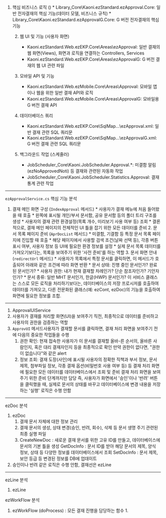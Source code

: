 1. 핵심 비즈니스 로직 ()
       * Library_Core\Kaoni.ezStandard.ezApproval.Core: 일반 전자결재의 핵심 기능(데이터 모델, 비즈니스 규칙)
       * Library_Core\Kaoni.ezStandard.ezApprovalG.Core: G 버전 전자결재의 핵심 기능

   2. 웹 UI 및 기능 (사용자 화면)
       * Kaoni.ezStandard.Web.ezEKP.Core\Areas\ezApproval: 일반 결재의 웹 화면(Views), 화면과 로직을 연결하는 Controllers, Services
       * Kaoni.ezStandard.Web.ezEKP.Core\Areas\ezApprovalG: G 버전 결재의 웹 UI 관련 파일

   3. 모바일 API 및 기능
       * Kaoni.ezStandard.Web.ezMobile.Core\Areas\Approval: 모바일 앱이나 웹을 위한 일반 결재 API와 로직
       * Kaoni.ezStandard.Web.ezMobile.Core\Areas\ApprovalG: 모바일용 G 버전 결재 API

   4. 데이터베이스 쿼리
       * Kaoni.ezStandard.Web.ezEKP.Core\SqlMap\...\ezApproval.xml: 일반 결재 관련 SQL 쿼리문
       * Kaoni.ezStandard.Web.ezEKP.Core\SqlMap\...\ezApprovalG.xml: G 버전 결재 관련 SQL 쿼리문

   5. 백그라운드 작업 (스케줄러)
       * JobScheduler_Core\Kaoni.JobScheduler.Approval.*: 미결함 알림(ezNoApprovedNoti) 등 결재와 관련된 자동화 작업
       * JobScheduler_Core\Kaoni.JobScheduler.Statistics.Approval: 결재 통계 관련 작업

----------------------- 

  `ezApprovalService.cs` 핵심 기능 분석

1. 결재 메인 화면 구성 (`IndexApproval` 메서드)
       * 사용자가 결재 메뉴에 처음 들어왔을 때 호출
       * 왼쪽에 표시될 개인/부서 문서함, 공유 문서함 등의 폴더 트리 구조를 생성
       * 사용자의 결재 관련 환경설정(목록 개수, 미리보기 사용 여부 등) 조회
       * 결론적으로, 결재 메인 페이지의 전체적인 UI 틀을 잡기 위한 모든 데이터를 준비
   2. 문서 목록 페이지 준비 (`AprDocList` 메서드)
       * 미결함, 기결함 등 특정 문서 목록 페이지에 진입할 때 호출
       * 해당 페이지에서 사용할 검색 조건(날짜 선택 등), 각종 버튼 표시 여부, 사용자 정보 등 UI에 필요한 환경 정보를 설정
       * 실제 문서 목록 데이터를 가져오기보다는, 목록을 보여주기 위한 '사전 준비'를 하는 역할
   3. 문서 화면 안내 (`redirectUrl` 메서드)
       * 사용자가 목록에서 특정 문서를 클릭하면, 이 메서드가 호출되어 아래와 같은 조건에 따라 화면 반환
           * 문서 상태: 진행 중인 문서인가? 완료된 문서인가?
           * 사용자 권한: 내가 현재 결재할 차례인가? 단순 참조자인가? 기안자인가?
           * 문서 종류: 일반 MHT 문서인가, 한글(HWP) 문서인가?
  이 서비스 클래스는 스스로 모든 로직을 처리하기보다는, 데이터베이스의 저장 프로시저를 
  호출하여 데이터를 가져오고, 다른 전문화된 클래스(예: ezCont, ezDoc)의 기능을 호출하여 화면에 필요한 정보를 조합.

--------

1. ApprovalUIService
 2. 사용자가 결재를 처리할 화면(UI)을 보여주기 직전, 최종적으로 데이터를 준비하고 사용자의 권한을 검증하는 역할
 3. `ApprovUI` 메서드사용자가 결재할 문서를 클릭하면, 결재 처리 화면을 보여주기 전에 다음의 중요한 작업들을 수행
       1. 권한 확인: 현재 접속한 사용자가 이 문서를 결재할 올바-른 순서의, 올바른 사람인지, 혹은 대리 결재자인지 등을 최종적으로 확인 만약 권한이 없다면, "권한이 없습니다"와 같은 alert 
       2. 정보 조회: 결재 도장(사인)에 표시될 사용자의 정확한 직책과 부서 정보, 문서 제목, 첨부파일 정보, 각종 결재 옵션(비밀번호 사용 여부 등) 등 결재 처리 화면에 필요한 모든 데이터를 데이터베이스에서 조회 및 준비
 결재 처리 화면을 보여주기 위한 준비 단계까지만 담당
  즉, 사용자가 화면에서 '승인'이나 '반려' 버튼을 클릭했을 때, 실제로 문서의 상태를 바꾸고 데이터베이스에 변경 내용을 저장하는 '실행' 로직은 수행 안함

----- 

ezDoc 분석
1. ezDoc
    1. 결재 문서 자체에 대한 정보 관리 
    2. 결재 문서의 생성, 상태 변경(승인, 반려, 회수), 삭제 등 문서 생명 주기 관련된 최종 실행 파일
    3. CreateNewDoc : 새로운 결재 문서를 위한 고유 ID를 만들고, 데이터베이스에 문서의 기본 틀을 생성
       GetDocInfo : 문서 ID를 받아 해당 문서의 제목, 양식 정보, 상태 등 다양한 정보를 데이터베이스에서 조회
       SetDocInfo : 문서 제목, 보안 등급 등 변경된 정보를 DB에 업데이트
2. 승인이나 반려 같은 로직은 수행 안함, 결재선은 ezLine

-------

ezLine 분석
1. ezLine
       


ezWorkFlow 분석
1. ezWorkFlow (doProcess) : 모든 결재 진행을 담당하는 함수
    1. 